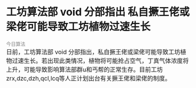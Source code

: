 # 工坊算法部 void 分部指出 私自撅王佬或梁佬可能导致工坊植物过速生长
<font color = "grey" size = "2"> 今日算法 </font> \
<font size = "3"> 日前，工坊算法部 void 分部指出，私自撅王佬或梁佬可能导致工坊植物过速生长。若出现此类情况，植物将可能抢占空气，丁真气体浓度将上升，可能导致影响算法部群u和丐帮的正常生存。目前工坊zrx,dzc,dzh,qcl,lcq等人正计划出台有关撅王佬和梁佬的制度。</font>
